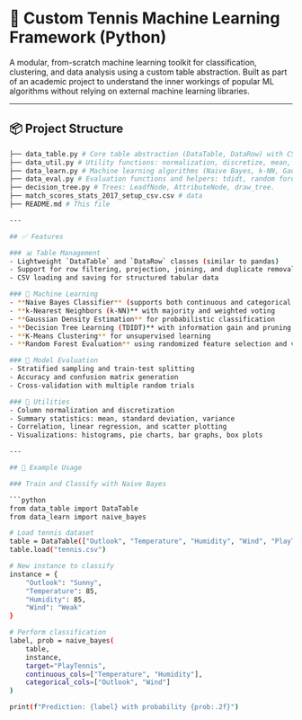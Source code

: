 # 🧠 Custom Tennis Machine Learning Framework (Python)

A modular, from-scratch machine learning toolkit for classification, clustering, and data analysis using a custom table abstraction. Built as part of an academic project to understand the inner workings of popular ML algorithms without relying on external machine learning libraries.

---

## 📦 Project Structure
```bash
├── data_table.py # Core table abstraction (DataTable, DataRow) with CSV support
├── data_util.py # Utility functions: normalization, discretize, mean, variance, etc.
├── data_learn.py # Machine learning algorithms (Naive Bayes, k-NN, Gaussian Density, K-Means, etc)
├── data_eval.py # Evaluation functions and helpers: tdidt, random forest eval, stratify, union all, etc.
├── decision_tree.py # Trees: LeadfNode, AttributeNode, draw_tree.
├── match_scores_stats_2017_setup_csv.csv # data
├── README.md # This file

---

## ✅ Features

### 📊 Table Management
- Lightweight `DataTable` and `DataRow` classes (similar to pandas)
- Support for row filtering, projection, joining, and duplicate removal
- CSV loading and saving for structured tabular data

### 🤖 Machine Learning
- **Naive Bayes Classifier** (supports both continuous and categorical features)
- **k-Nearest Neighbors (k-NN)** with majority and weighted voting
- **Gaussian Density Estimation** for probabilistic classification
- **Decision Tree Learning (TDIDT)** with information gain and pruning
- **K-Means Clustering** for unsupervised learning
- **Random Forest Evaluation** using randomized feature selection and voting

### 🧪 Model Evaluation
- Stratified sampling and train-test splitting
- Accuracy and confusion matrix generation
- Cross-validation with multiple random trials

### 📐 Utilities
- Column normalization and discretization
- Summary statistics: mean, standard deviation, variance
- Correlation, linear regression, and scatter plotting
- Visualizations: histograms, pie charts, bar graphs, box plots

---

## 🧪 Example Usage

### Train and Classify with Naive Bayes

```python
from data_table import DataTable
from data_learn import naive_bayes

# Load tennis dataset
table = DataTable(["Outlook", "Temperature", "Humidity", "Wind", "PlayTennis"])
table.load("tennis.csv")

# New instance to classify
instance = {
    "Outlook": "Sunny",
    "Temperature": 85,
    "Humidity": 85,
    "Wind": "Weak"
}

# Perform classification
label, prob = naive_bayes(
    table,
    instance,
    target="PlayTennis",
    continuous_cols=["Temperature", "Humidity"],
    categorical_cols=["Outlook", "Wind"]
)

print(f"Prediction: {label} with probability {prob:.2f}")
